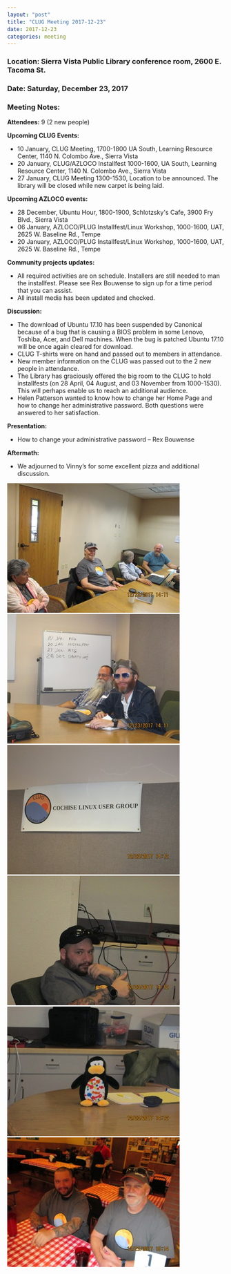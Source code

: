 ```yaml
---
layout: "post"
title: "CLUG Meeting 2017-12-23"
date: 2017-12-23
categories: meeting
---
```


### Location: Sierra Vista Public Library conference room, 2600 E. Tacoma St.

### Date: Saturday, December 23, 2017

### Meeting Notes:

**Attendees:** 9 (2 new people)

**Upcoming CLUG Events:**

 * 10 January, CLUG Meeting, 1700-1800 UA South, Learning Resource Center, 1140 N. Colombo Ave., Sierra Vista
 * 20 January, CLUG/AZLOCO Installfest 1000-1600, UA South, Learning Resource Center, 1140 N. Colombo Ave., Sierra Vista
 * 27 January, CLUG Meeting 1300-1530, Location to be announced.  The library will be closed while new carpet is being laid.

**Upcoming AZLOCO events:**

 * 28 December, Ubuntu Hour, 1800-1900, Schlotzsky's Cafe, 3900 Fry Blvd., Sierra Vista
 * 06 January, AZLOCO/PLUG Installfest/Linux Workshop, 1000-1600, UAT, 2625 W. Baseline Rd., Tempe
 * 20 January,  AZLOCO/PLUG Installfest/Linux Workshop, 1000-1600, UAT, 2625 W. Baseline Rd., Tempe
 
**Community projects updates:**

 * All required activities are on schedule.  Installers are still needed to man the installfest. Please see Rex Bouwense to sign up for a time period that you can assist.
 * All install media has been updated and checked.
 
**Discussion:**

 * The download of Ubuntu 17.10 has been suspended by Canonical because of a bug that is causing a BIOS problem in some Lenovo, Toshiba, Acer, and Dell machines.  When the bug is patched Ubuntu 17.10 will be once again cleared for download.
 * CLUG T-shirts were on hand and passed out to members in attendance.
 * New member information on the CLUG was passed out to the 2 new people in attendance.
 * The Library has graciously offered the big room to the CLUG to hold installfests (on 28 April, 04 August, and 03 November from 1000-1530).  This will perhaps enable us to reach an additional audience.
 * Helen Patterson wanted to know how to change her Home Page and how to change her administrative password.  Both questions were answered to her satisfaction.

**Presentation:**

 * How to change your administrative password – Rex Bouwense
 
**Aftermath:**

 * We adjourned to Vinny’s for some excellent pizza and additional discussion.

![alt text](https://raw.githubusercontent.com/CochiseLinuxUsersGroup/CochiseLinuxUsersGroup.github.io/master/images/CLUG_Mtg_12-23-17_1-400x400.JPG)
![alt text](https://raw.githubusercontent.com/CochiseLinuxUsersGroup/CochiseLinuxUsersGroup.github.io/master/images/CLUG_Mtg_12-23-17_2-400x400.JPG)
![alt text](https://raw.githubusercontent.com/CochiseLinuxUsersGroup/CochiseLinuxUsersGroup.github.io/master/images/CLUG_Mtg_12-23-17_3-400x400.JPG)
![alt text](https://raw.githubusercontent.com/CochiseLinuxUsersGroup/CochiseLinuxUsersGroup.github.io/master/images/CLUG_Mtg_12-23-17_4-400x400.JPG)
![alt text](https://raw.githubusercontent.com/CochiseLinuxUsersGroup/CochiseLinuxUsersGroup.github.io/master/images/CLUG_Mtg_12-23-17_5-400x400.JPG)
![alt text](https://raw.githubusercontent.com/CochiseLinuxUsersGroup/CochiseLinuxUsersGroup.github.io/master/images/CLUG_Mtg_12-23-17_6-400x400.JPG)
